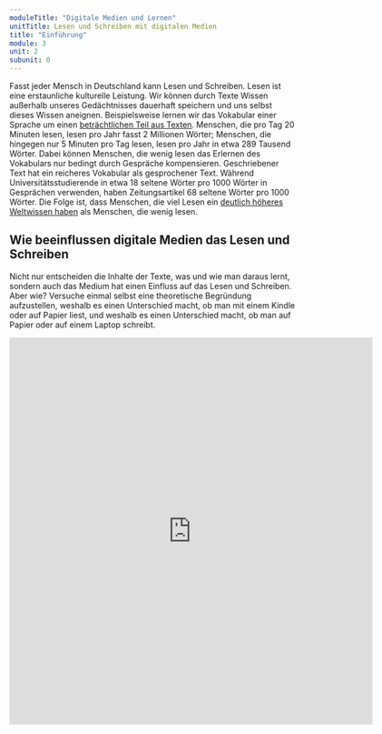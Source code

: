 ```yaml
---
moduleTitle: "Digitale Medien und Lernen"
unitTitle: Lesen und Schreiben mit digitalen Medien
title: "Einführung"
module: 3
unit: 2
subunit: 0
---
```


Fasst jeder Mensch in Deutschland kann Lesen und Schreiben. Lesen ist eine erstaunliche kulturelle Leistung. Wir können durch Texte Wissen außerhalb unseres Gedächtnisses dauerhaft speichern und uns selbst dieses Wissen aneignen. Beispielsweise lernen wir das Vokabular einer Sprache um einen [beträchtlichen Teil aus Texten](http://oregonliteracypd.uoregon.edu/sites/default/files/topic_documents/16-R1-Cunningham_0.pdf). Menschen, die pro Tag 20 Minuten lesen, lesen pro Jahr fasst 2 Millionen Wörter; Menschen, die hingegen nur 5 Minuten pro Tag lesen, lesen pro Jahr in etwa 289 Tausend Wörter. Dabei können Menschen, die wenig lesen das Erlernen des Vokabulars nur bedingt durch Gespräche kompensieren. Geschriebener Text hat ein reicheres Vokabular als gesprochener Text. Während Universitätsstudierende in etwa 18 seltene Wörter pro 1000 Wörter in Gesprächen verwenden, haben Zeitungsartikel 68 seltene Wörter pro 1000 Wörter. Die Folge ist, dass Menschen, die viel Lesen ein [deutlich höheres Weltwissen haben](https://scholar.google.de/scholar?hl=de&as_sdt=0%2C5&q=Where+Does+Knowledge+Come+From%3F+Specific+Associations+Between+Print+Exposure+and+Information+Acquisition&btnG=) als Menschen, die wenig lesen.

## Wie beeinflussen digitale Medien das Lesen und Schreiben

Nicht nur entscheiden die Inhalte der Texte, was und wie man daraus lernt, sondern auch das Medium hat einen Einfluss auf das Lesen und Schreiben. Aber wie? Versuche einmal selbst eine theoretische Begründung aufzustellen, weshalb es einen Unterschied macht, ob man mit einem Kindle oder auf Papier liest, und weshalb es einen Unterschied macht, ob man auf Papier oder auf einem Laptop schreibt.

<iframe src="https://docs.google.com/forms/d/e/1FAIpQLSemUtHJTUh5_mBhCJr01_JKeqbgESXA9Tr8PwlPcdtck71HOQ/viewform?embedded=true" width="640" height="681" frameborder="0" marginheight="0" marginwidth="0">Loading...</iframe>
